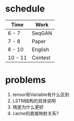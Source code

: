 # schedule
| Time | Work |
| ---- | --- |
| 6 - 7 | SeqGAN |
| 7 - 8 | Paper |
| 8 - 10 | English |
| 10 - 11 | Contest |




# problems
1. tensor和Variable有什么区别
2. LSTM结构的具体说明
3. 残差为什么更好
4. cache的直接映射关系?

